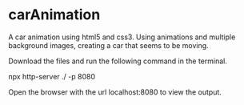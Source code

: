 # carAnimation
A car animation using html5 and css3. Using animations and multiple background images, creating a car that seems to be moving.

Download the files and run the following command in the terminal.

npx http-server ./ -p 8080

Open the browser with the url localhost:8080 to view the output. 
